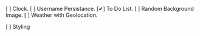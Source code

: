 [ ] Clock. 
[ ] Username Persistance.
[✔] To Do List.
[ ] Random Background Image.
[ ] Weather with Geolocation.

[ ] Styling
